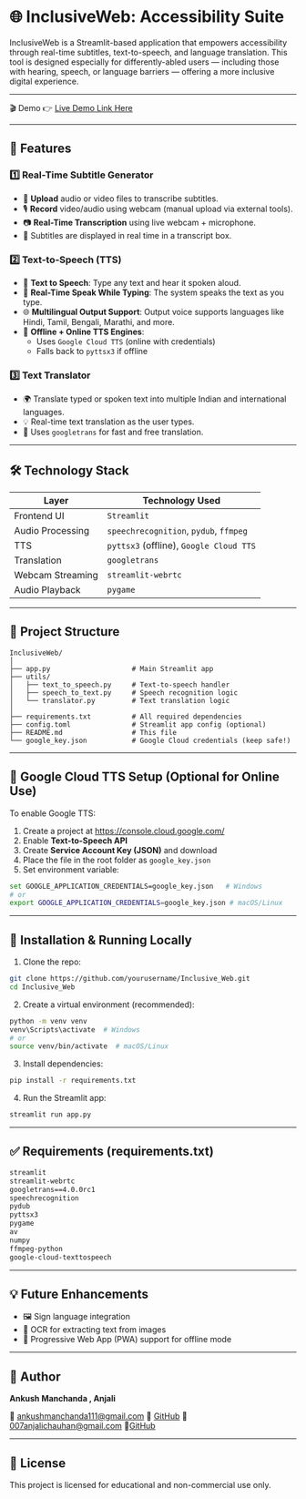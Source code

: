 # 🌐 InclusiveWeb: Accessibility Suite

InclusiveWeb is a Streamlit-based application that empowers accessibility through real-time subtitles, text-to-speech, and language translation. This tool is designed especially for differently-abled users — including those with hearing, speech, or language barriers — offering a more inclusive digital experience.

-------------------------------------------------

🎬 Demo
👉 [Live Demo Link Here](inclusiveweb-tpipp5jerhgbubn9kfdmhu.streamlit.app)

-------------------------------------------------

## 🚀 Features

### 1️⃣ Real-Time Subtitle Generator
- 🎥 **Upload** audio or video files to transcribe subtitles.
- 🎙️ **Record** video/audio using webcam (manual upload via external tools).
- 📷 **Real-Time Transcription** using live webcam + microphone.
- 📄 Subtitles are displayed in real time in a transcript box.

### 2️⃣ Text-to-Speech (TTS)
- 📝 **Text to Speech**: Type any text and hear it spoken aloud.
- 💬 **Real-Time Speak While Typing**: The system speaks the text as you type.
- 🌐 **Multilingual Output Support**: Output voice supports languages like Hindi, Tamil, Bengali, Marathi, and more.
- 🧠 **Offline + Online TTS Engines**:
  - Uses `Google Cloud TTS` (online with credentials)
  - Falls back to `pyttsx3` if offline

### 3️⃣ Text Translator
- 🌍 Translate typed or spoken text into multiple Indian and international languages.
- 💡 Real-time text translation as the user types.
- 📘 Uses `googletrans` for fast and free translation.

-------------------------------------------------

## 🛠️ Technology Stack

| Layer            | Technology Used                              |
|------------------|----------------------------------------------|
| Frontend UI      | `Streamlit`                                  |
| Audio Processing | `speechrecognition`, `pydub`, `ffmpeg`       |
| TTS              | `pyttsx3` (offline), `Google Cloud TTS`      |
| Translation      | `googletrans`                                |
| Webcam Streaming | `streamlit-webrtc`                           |
| Audio Playback   | `pygame`                                     |

-------------------------------------------------

## 🧩 Project Structure

```
InclusiveWeb/
│
├── app.py                    # Main Streamlit app
├── utils/
│   ├── text_to_speech.py     # Text-to-speech handler
│   ├── speech_to_text.py     # Speech recognition logic
│   └── translator.py         # Text translation logic
│
├── requirements.txt          # All required dependencies
├── config.toml               # Streamlit app config (optional)
├── README.md                 # This file
└── google_key.json           # Google Cloud credentials (keep safe!)
```

-------------------------------------------------

## 🔐 Google Cloud TTS Setup (Optional for Online Use)

To enable Google TTS:
1. Create a project at https://console.cloud.google.com/
2. Enable **Text-to-Speech API**
3. Create **Service Account Key (JSON)** and download
4. Place the file in the root folder as `google_key.json`
5. Set environment variable:

```bash
set GOOGLE_APPLICATION_CREDENTIALS=google_key.json   # Windows
# or
export GOOGLE_APPLICATION_CREDENTIALS=google_key.json # macOS/Linux
```

-------------------------------------------------

## 🧪 Installation & Running Locally

1. Clone the repo:
```bash
git clone https://github.com/yourusername/Inclusive_Web.git
cd Inclusive_Web
```

2. Create a virtual environment (recommended):
```bash
python -m venv venv
venv\Scripts\activate  # Windows
# or
source venv/bin/activate  # macOS/Linux
```

3. Install dependencies:
```bash
pip install -r requirements.txt
```

4. Run the Streamlit app:
```bash
streamlit run app.py
```

-------------------------------------------------

## ✅ Requirements (requirements.txt)

```txt
streamlit
streamlit-webrtc
googletrans==4.0.0rc1
speechrecognition
pydub
pyttsx3
pygame
av
numpy
ffmpeg-python
google-cloud-texttospeech
```

-------------------------------------------------

## 💡 Future Enhancements

- 🖼️ Sign language integration
- 👀 OCR for extracting text from images
- 📶 Progressive Web App (PWA) support for offline mode

-------------------------------------------------

## 👤 Author

**Ankush Manchanda , Anjali**

📧 [ankushmanchanda111@gmail.com](mailto:ankushmanchanda111@gmail.com)
🔗 [GitHub](https://github.com/Ankush-Manchanda)
📧[007anjalichauhan@gmail.com](mailto:007anjalichauhan@gmail.com)
🔗[GitHub](https://github.com/Anjali-codehub)

-------------------------------------------------

## 📄 License

This project is licensed for educational and non-commercial use only.

